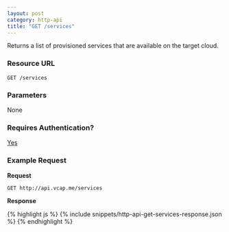 ```yaml
---
layout: post
category: http-api
title: "GET /services"
---
```


Returns a list of provisioned services that are available on the target cloud.

### Resource URL

`GET /services`

### Parameters

None

### Requires Authentication?

[Yes](/http-api/authentication)

### Example Request

**Request**

`GET http://api.vcap.me/services`

**Response**

<div class="js example">
{% highlight js %}
{% include snippets/http-api-get-services-response.json %}
{% endhighlight %}
</div>
